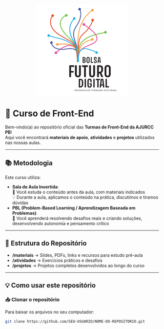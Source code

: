 <p align="center">
  <img src="https://github.com/anakfernandes/Bolsa-Futuro-Digital---Turma-07PB/blob/main/logo%20do%20bfd.png" alt="Logo do Curso" width="300">
</p>



# 🚀 Curso de Front-End 

Bem-vindo(a) ao repositório oficial das **Turmas de Front-End da AJURCC PB**!  
Aqui você encontrará **materiais de apoio**, **atividades** e **projetos** utilizados nas nossas aulas.

---

## 📚 Metodologia
Este curso utiliza:
- **Sala de Aula Invertida**:  
  📖 Você estuda o conteúdo antes da aula, com materiais indicados  
  💡 Durante a aula, aplicamos o conteúdo na prática, discutimos e tiramos dúvidas  
- **PBL (Problem-Based Learning / Aprendizagem Baseada em Problemas)**:  
  🧩 Você aprenderá resolvendo desafios reais e criando soluções, desenvolvendo autonomia e pensamento crítico

---

## 📂 Estrutura do Repositório
- **/materiais** → Slides, PDFs, links e recursos para estudo pré-aula  
- **/atividades** → Exercícios práticos e desafios  
- **/projetos** → Projetos completos desenvolvidos ao longo do curso

---

## 💡 Como usar este repositório

### 📥 Clonar o repositório
Para baixar os arquivos no seu computador:
```bash
git clone https://github.com/SEU-USUARIO/NOME-DO-REPOSITORIO.git
